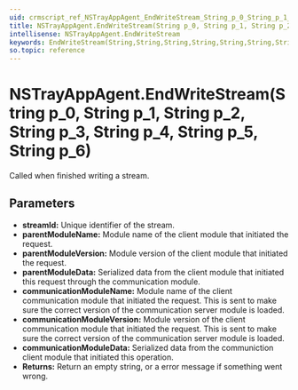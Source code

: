 ```yaml
---
uid: crmscript_ref_NSTrayAppAgent_EndWriteStream_String_p_0_String_p_1_String_p_2_String_p_3_String_p_4_String_p_5_String_p_6
title: NSTrayAppAgent.EndWriteStream(String p_0, String p_1, String p_2, String p_3, String p_4, String p_5, String p_6)
intellisense: NSTrayAppAgent.EndWriteStream
keywords: EndWriteStream(String,String,String,String,String,String,String)
so.topic: reference
---
```


# NSTrayAppAgent.EndWriteStream(String p_0, String p_1, String p_2, String p_3, String p_4, String p_5, String p_6)

Called when finished writing a stream.

## Parameters

* **streamId:** Unique identifier of the stream.
* **parentModuleName:** Module name of the client module that initiated the request.
* **parentModuleVersion:** Module version of the client module that initiated the request.
* **parentModuleData:** Serialized data from the client module that initiated this request through the communication module.
* **communicationModuleName:** Module name of the client communication module that initiated the request. This is sent to make sure the correct version of the communication server module is loaded.
* **communicationModuleVersion:** Module version of the client communication module that initiated the request. This is sent to make sure the correct version of the communication server module is loaded.
* **communicationModuleData:** Serialized data from the communiction client module that initiated this operation.
* **Returns:** Return an empty string, or a error message if something went wrong.
